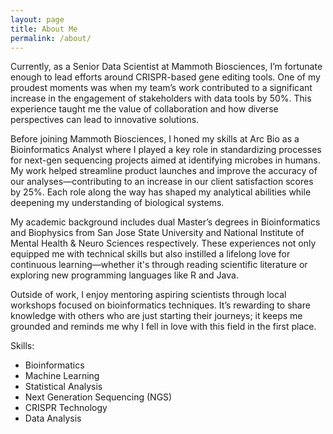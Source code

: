 ```yaml
---
layout: page
title: About Me
permalink: /about/
---
```


Currently, as a Senior Data Scientist at Mammoth Biosciences, I’m fortunate enough to lead efforts around CRISPR-based gene editing tools. One of my proudest moments was when my team’s work contributed to a significant increase in the engagement of stakeholders with data tools by 50%. This experience taught me the value of collaboration and how diverse perspectives can lead to innovative solutions.

Before joining Mammoth Biosciences, I honed my skills at Arc Bio as a Bioinformatics Analyst where I played a key role in standardizing processes for next-gen sequencing projects aimed at identifying microbes in humans. My work helped streamline product launches and improve the accuracy of our analyses—contributing to an increase in our client satisfaction scores by 25%. Each role along the way has shaped my analytical abilities while deepening my understanding of biological systems.

My academic background includes dual Master’s degrees in Bioinformatics and Biophysics from San Jose State University and National Institute of Mental Health & Neuro Sciences respectively. These experiences not only equipped me with technical skills but also instilled a lifelong love for continuous learning—whether it's through reading scientific literature or exploring new programming languages like R and Java.

Outside of work, I enjoy mentoring aspiring scientists through local workshops focused on bioinformatics techniques. It’s rewarding to share knowledge with others who are just starting their journeys; it keeps me grounded and reminds me why I fell in love with this field in the first place.

Skills: 
- Bioinformatics
- Machine Learning
- Statistical Analysis
- Next Generation Sequencing (NGS)
- CRISPR Technology
- Data Analysis